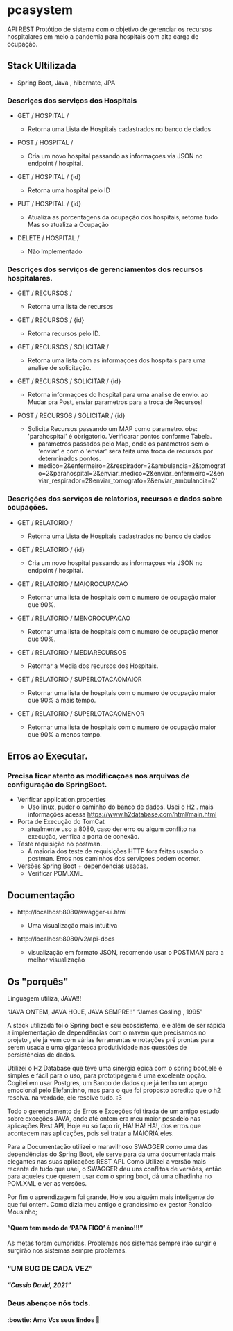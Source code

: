# pcasystem
API REST Protótipo de sistema com o objetivo de gerenciar os recursos hospitalares em meio a pandemia para hospitais com alta carga de ocupação. 

## Stack Ultilizada

- Spring Boot, Java , hibernate, JPA

### Descriçes dos serviços dos Hospitais
- GET / HOSPITAL /
    - Retorna uma Lista de Hospitais cadastrados no banco de dados
    
- POST  / HOSPITAL / 
    - Cria um novo hospital passando as informaçoes via JSON no endpoint / hospital.
    
- GET / HOSPITAL / {id}
    - Retorna uma hospital pelo ID
    
- PUT / HOSPITAL / {id}
    - Atualiza as porcentagens da ocupação dos hospitais, retorna tudo Mas so atualiza a Ocupação
    
- DELETE / HOSPITAL /
   - Não Implementado



### Descriçes dos serviços de gerenciamentos dos recursos hospitalares.
- GET / RECURSOS /
    - Retorna uma lista de recursos
    
- GET  / RECURSOS / {id}
    - Retorna recursos pelo ID.
    
- GET / RECURSOS / SOLICITAR /
    - Retorna uma lista com as informaçoes dos hospitais para uma analise de solicitação.
    
- GET / RECURSOS / SOLICITAR / {id}
    - Retorna informaçoes do hospital para uma analise de envio. ao Mudar pra Post, enviar parametros para a troca de Recursos!
    
- POST / RECURSOS / SOLICITAR / {id}
   - Solicita Recursos passando um MAP como parametro. obs: 'parahospital' é obrigatorio. Verificarar pontos conforme Tabela.
      - parametros passados pelo Map, onde os parametros sem o 'enviar' e com o 'enviar' sera feita uma troca de recursos por determinados pontos.
      - medico=2&enfermeiro=2&respirador=2&ambulancia=2&tomografo=2&parahospital=2&enviar_medico=2&enviar_enfermeiro=2&enviar_respirador=2&enviar_tomografo=2&enviar_ambulancia=2'



### Descrições dos serviços de relatorios, recursos e dados sobre ocupações.
- GET / RELATORIO /
    - Retorna uma Lista de Hospitais cadastrados no banco de dados
    
- GET  / RELATORIO / {id}
    - Cria um novo hospital passando as informaçoes via JSON no endpoint / hospital.
    
- GET / RELATORIO / MAIOROCUPACAO
    - Retornar uma lista de hospitais com o numero de ocupação maior que 90%.
    
- GET / RELATORIO / MENOROCUPACAO
    - Retornar uma lista de hospitais com o numero de ocupação menor que 90%.
    
- GET / RELATORIO / MEDIARECURSOS
   - Retornar a Media dos recursos dos Hospitais.

- GET / RELATORIO / SUPERLOTACAOMAIOR
   - Retornar uma lista de hospitais com o numero de ocupação maior que 90% a mais tempo.
   
 - GET / RELATORIO / SUPERLOTACAOMENOR
   - Retornar uma lista de hospitais com o numero de ocupação maior que 90% a menos tempo.



## Erros ao Executar.

### Precisa ficar atento as modificaçoes nos arquivos de configuração do SpringBoot.
- Verificar application.properties
    - Uso linux, puder o caminho do banco de dados. Usei o H2 . mais informações acessa https://www.h2database.com/html/main.html
- Porta de Execução do TomCat
   - atualmente uso a 8080, caso der erro ou algum conflito na execução, verifica a porta de conexão.
- Teste requisição no postman.
   - A maioria dos teste de requisições HTTP fora feitas usando o postman. Erros nos caminhos dos serviçoes podem ocorrer.
- Versões Spring Boot + dependencias usadas.
   - Verificar POM.XML
   
## Documentação

- http://localhost:8080/swagger-ui.html
    - Uma visualização mais intuitiva
    
- http://localhost:8080/v2/api-docs 
    - visualização em formato JSON, recomendo usar o POSTMAN para a melhor visualização


## Os "porquês"

Linguagem utiliza, JAVA!!! 

“JAVA ONTEM, JAVA HOJE, JAVA SEMPRE!!” 
“James Gosling ,  1995”

A stack utilizada foi o Spring boot e seu ecossistema, ele além de ser rápida a implementação de dependências com o mavem que precisamos no projeto , ele já vem com várias ferramentas e notações pré prontas para serem usada e uma gigantesca produtividade nas questões de persistências de dados. 

Utilizei o H2 Database que teve uma sinergia épica com o spring boot,ele é simples e fácil para o uso, para prototipagem é uma excelente opção.
Cogitei em usar Postgres, um Banco de dados que já tenho um apego emocional pelo Elefantinho, mas para o que foi proposto acredito que o h2 resolva. na verdade, ele resolve tudo. :3

Todo o gerenciamento de Erros e Exceções foi tirada de um antigo estudo sobre exceções JAVA, onde até ontem era meu maior pesadelo nas aplicações Rest API, Hoje eu só faço rir, HA! HA! HA!, dos erros que acontecem nas aplicações, pois sei tratar a MAIORIA eles. 

Para a Documentação utilizei o maravilhoso SWAGGER como uma das dependências do Spring Boot, ele serve para da uma documentada mais elegantes nas suas aplicações REST API.
Como Utilizei a versão mais recente de tudo que usei, o SWAGGER deu uns conflitos de versões, então para aqueles que querem usar com o spring boot, dá uma olhadinha no POM.XML e ver as versões. 

Por fim o aprendizagem foi grande, Hoje sou alguém mais inteligente do que fui ontem.
Como dizia meu antigo e grandíssimo ex gestor Ronaldo Mousinho;

#### “Quem tem medo de ‘PAPA FIGO’ é menino!!!”

As metas foram cumpridas.
Problemas nos sistemas sempre irão surgir e surgirão nos sistemas sempre problemas.

### “UM BUG DE CADA VEZ”

##### “Cassio David, 2021”

### Deus abençoe nós tods. 

#### :bowtie: Amo Vcs seus lindos :revolving_hearts:
